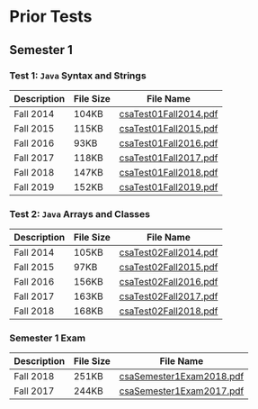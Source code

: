 # Prior Tests

## Semester 1

### Test 1: `Java` Syntax and Strings

Description | File Size | File Name
----------- | --------- | ---------
Fall 2014 | 104KB | [csaTest01Fall2014.pdf](/csa/pdf/csaTest01Fall2014.pdf)
Fall 2015 | 115KB | [csaTest01Fall2015.pdf](/csa/pdf/csaTest01Fall2015.pdf)
Fall 2016 |  93KB | [csaTest01Fall2016.pdf](/csa/pdf/csaTest01Fall2016.pdf)
Fall 2017 | 118KB | [csaTest01Fall2017.pdf](/csa/pdf/csaTest01Fall2017.pdf)
Fall 2018 | 147KB | [csaTest01Fall2018.pdf](/csa/pdf/csaTest01Fall2018.pdf)
Fall 2019 | 152KB | [csaTest01Fall2019.pdf](/csa/pdf/csaTest01Fall2019.pdf)

### Test 2: `Java` Arrays and Classes

Description | File Size | File Name
----------- | --------- | ---------
Fall 2014 | 105KB | [csaTest02Fall2014.pdf](/csa/pdf/csaTest02Fall2014.pdf)
Fall 2015 |  97KB | [csaTest02Fall2015.pdf](/csa/pdf/csaTest02Fall2015.pdf)
Fall 2016 | 156KB | [csaTest02Fall2016.pdf](/csa/pdf/csaTest02Fall2016.pdf)
Fall 2017 | 163KB | [csaTest02Fall2017.pdf](/csa/pdf/csaTest02Fall2017.pdf)
Fall 2018 | 168KB | [csaTest02Fall2018.pdf](/csa/pdf/csaTest02Fall2018.pdf)

### Semester 1 Exam

Description | File Size | File Name
----------- | --------- | ---------
Fall 2018 | 251KB | [csaSemester1Exam2018.pdf](/csa/pdf/csaSemester1Exam2018.pdf)
Fall 2017 | 244KB | [csaSemester1Exam2017.pdf](/csa/pdf/csaSemester1Exam2017.pdf)

